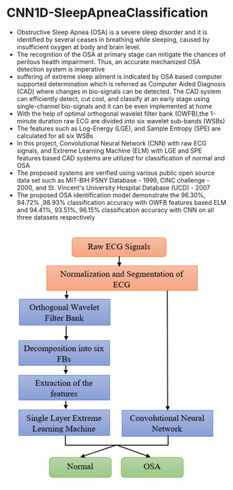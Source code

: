 # CNN1D-SleepApneaClassification
- Obstructive Sleep Apnea (OSA) is a severe sleep disorder and it is identified by several ceases in breathing while sleeping, caused by insufficient oxygen at body and brain level. 
- The recognition of the OSA at primary stage can mitigate the chances of perilous health impairment. Thus, an accurate mechanized OSA detection system is imperative
- suffering of extreme sleep ailment is indicated by OSA based computer supported determination which is referred as Computer Aided Diagnosis (CAD) where changes in bio-signals can be detected. 
The CAD system can efficiently detect, cut cost, and classify at an early stage using single-channel bio-signals and it can be even implemented at home
- With the help of optimal orthogonal wavelet filter bank (OWFB),the 1-minute duration raw ECG are divided into six wavelet sub-bands (WSBs)
- The features such as Log-Energy (LGE), and Sample Entropy (SPE) are calculated for all six WSBs
- In this project, Convolutional Neural Network (CNN) with raw ECG signals, and Extreme Learning Machine (ELM) with LGE and SPE features based CAD systems are utilized for classification of normal and OSA
- The proposed systems are verified using various public open source data set such as MIT-BIH PSNY Database - 1999, CINC challenge - 2000, and St. Vincent's University Hospital Database (UCD) - 2007 
- The proposed OSA identification model demonstrate the 96.30%, 94.72% ,98.93% classification accuracy with OWFB features based ELM and 94.41%, 93.51%, 96.15% classification accuracy with CNN on all three datasets respectively

<p align="center">
  <img src="https://github.com/pjborad/CNN1D-SleepApneaClassification/blob/main/FlowChart.PNG" width="500" title="FlowChart">
  <!-- <img src="your_relative_path_here_number_2_large_name" width="350" alt="accessibility text"> -->
</p>

